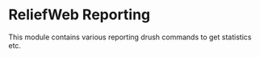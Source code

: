 ReliefWeb Reporting
===================

This module contains various reporting drush commands to get statistics etc.
